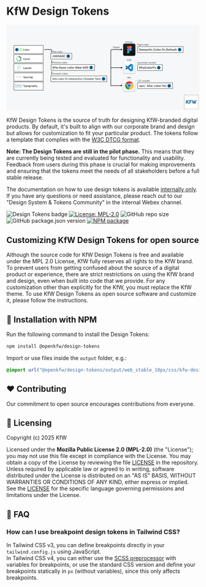 # KfW Design Tokens

![KfW Design Tokens](/kfw-design-tokens.png)

KfW Design Tokens is the source of truth for designing KfW-branded digital products. By default, it's built to align with our corporate brand and design but allows for customization to fit your particular product.
The tokens follow a template that complies with the <a href="https://tr.designtokens.org/">W3C DTCG format</a>.

**Note: The Design Tokens are still in the pilot phase.** This means that they are currently being tested and evaluated for functionality and usability. Feedback from users during this phase is crucial for making improvements and ensuring that the tokens meet the needs of all stakeholders before a full stable release.

The documentation on how to use design tokens is available [internally only](https://brand-guide.kfw.de/document/85/de#/user-interface/user-interface).
If you have any questions or need assistance, please reach out to our "Design System & Tokens Community" in the internal Webex channel.

![Design Tokens badge](https://img.shields.io/badge/openkfw-design--tokens-005a8c) [![License: MPL-2.0](https://img.shields.io/badge/License-MPL%202.0-brightgreen)](./LICENSE) ![GitHub repo size](https://img.shields.io/github/repo-size/openkfw/design-tokens.svg?style=flat-square) ![GitHub package.json version ](https://img.shields.io/github/package-json/v/openkfw/design-tokens) [![NPM package](https://img.shields.io/npm/v/@openkfw/design-tokens.svg)](https://www.npmjs.com/package/@openkfw/design-tokens)

## Customizing KfW Design Tokens for open source

Although the source code for KfW Design Tokens is free and available under the MPL 2.0 License, KfW fully reserves all rights to the KfW brand. To prevent users from getting confused about the source of a digital product or experience, there are strict restrictions on using the KfW brand and design, even when built into code that we provide. For any customization other than explicitly for the KfW, you must replace the KfW theme. To use KfW Design Tokens as open source software and customize it, please follow the instructions.

## 🚀 Installation with NPM

Run the following command to install the Design Tokens:

```bash
npm install @openkfw/design-tokens
```

Import or use files inside the `output` folder, e.g.:

```css
@import url("@openkfw/design-tokens/output/web_stable_10px/css/kfw-design-tokens.light.css");
```

## ❤️ Contributing

Our commitment to open source encourages contributions from everyone.

## 📒 Licensing

Copyright (c) 2025 KfW

Licensed under the **Mozilla Public License 2.0 (MPL-2.0)** (the "License"); you may not use this file except in compliance with the License. You may obtain a copy of the License by reviewing the file [LICENSE](./LICENSE) in the repository. Unless required by applicable law or agreed to in writing, software distributed under the License is distributed on an "AS IS" BASIS, WITHOUT WARRANTIES OR CONDITIONS OF ANY KIND, either express or implied. See the [LICENSE](./LICENSE) for the specific language governing permissions and limitations under the License.

## 💁 FAQ

### How can I use breakpoint design tokens in Tailwind CSS?

In Tailwind CSS v3, you can define breakpoints directly in your `tailwind.config.js` using JavaScript.  
In Tailwind CSS v4, you can either use the <a href="https://v3.tailwindcss.com/docs/using-with-preprocessors#using-sass-less-or-stylus">SCSS preprocessor</a> with variables for breakpoints, or use the standard CSS version and define your breakpoints statically in `px` (without variables), since this only affects breakpoints.
